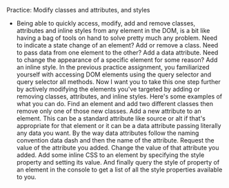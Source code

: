 Practice: Modify classes and attributes, and styles
- Being able to quickly access, modify, add and remove classes, attributes and inline styles from any element in the DOM, is a bit like having a bag of tools on hand to solve pretty much any problem. Need to indicate a state change of an element? Add or remove a class. Need to pass data from one element to the other? Add a data attribute. Need to change the appearance of a specific element for some reason? Add an inline style. In the previous practice assignment, you familiarized yourself with accessing DOM elements using the query selector and query selector all methods. Now I want you to take this one step further by actively modifying the elements you've targeted by adding or removing classes, attributes, and inline styles. Here's some examples of what you can do. Find an element and add two different classes then remove only one of those new classes. Add a new attribute to an element. This can be a standard attribute like source or alt if that's appropriate for that element or it can be a data attribute passing literally any data you want. By the way data attributes follow the naming convention data dash and then the name of the attribute. Request the value of the attribute you added. Change the value of that attribute you added. Add some inline CSS to an element by specifying the style property and setting its value. And finally query the style of property of an element in the console to get a list of all the style properties available to you.